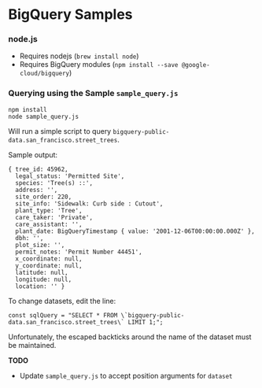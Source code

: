 # BigQuery Samples
### node.js

* Requires nodejs (`brew install node`)
* Requires BigQuery modules (`npm install --save @google-cloud/bigquery`)

### Querying using the Sample `sample_query.js`

```
npm install
node sample_query.js
```

Will run a simple script to query `bigquery-public-data.san_francisco.street_trees`.

Sample output:
```
{ tree_id: 45962,
  legal_status: 'Permitted Site',
  species: 'Tree(s) ::',
  address: '',
  site_order: 220,
  site_info: 'Sidewalk: Curb side : Cutout',
  plant_type: 'Tree',
  care_taker: 'Private',
  care_assistant: '',
  plant_date: BigQueryTimestamp { value: '2001-12-06T00:00:00.000Z' },
  dbh: '',
  plot_size: '',
  permit_notes: 'Permit Number 44451',
  x_coordinate: null,
  y_coordinate: null,
  latitude: null,
  longitude: null,
  location: '' }
```

To change datasets, edit the line:
```
const sqlQuery = "SELECT * FROM \`bigquery-public-data.san_francisco.street_trees\` LIMIT 1;";
```

Unfortunately, the escaped backticks around the name of the dataset must be maintained.


**TODO**
* Update `sample_query.js` to accept position arguments for `dataset`
